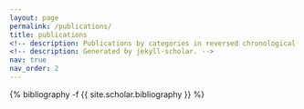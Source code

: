 ```yaml
---
layout: page
permalink: /publications/
title: publications
<!-- description: Publications by categories in reversed chronological order. generated by jekyll-scholar. -->
<!-- description: Generated by jekyll-scholar. -->
nav: true
nav_order: 2
---
```

<!-- _pages/publications.md -->
<div class="publications">

{% bibliography -f {{ site.scholar.bibliography }} %}

</div>
